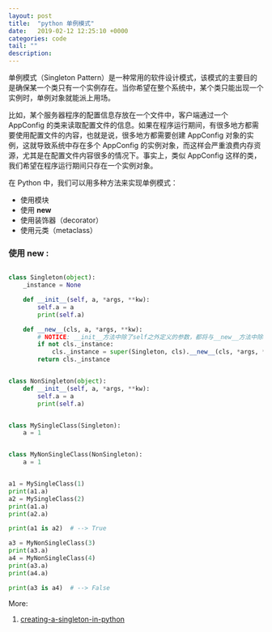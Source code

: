 ```yaml
---
layout: post
title:  "python 单例模式"
date:   2019-02-12 12:25:10 +0000
categories: code
tail: ""
description:
---
```


单例模式（Singleton Pattern）是一种常用的软件设计模式，该模式的主要目的是确保某一个类只有一个实例存在。当你希望在整个系统中，某个类只能出现一个实例时，单例对象就能派上用场。

比如，某个服务器程序的配置信息存放在一个文件中，客户端通过一个 AppConfig 的类来读取配置文件的信息。如果在程序运行期间，有很多地方都需要使用配置文件的内容，也就是说，很多地方都需要创建 AppConfig 对象的实例，这就导致系统中存在多个 AppConfig 的实例对象，而这样会严重浪费内存资源，尤其是在配置文件内容很多的情况下。事实上，类似 AppConfig 这样的类，我们希望在程序运行期间只存在一个实例对象。

在 Python 中，我们可以用多种方法来实现单例模式：

- 使用模块
- 使用 __new__
- 使用装饰器（decorator）
- 使用元类（metaclass）


### 使用 __new__ :

```python

class Singleton(object):
    _instance = None

    def __init__(self, a, *args, **kw):
        self.a = a
        print(self.a)

    def __new__(cls, a, *args, **kw):
        # NOTICE: __init__方法中除了self之外定义的参数，都将与__new__方法中除cls参数之外的参数是必须保持一致或者等效
        if not cls._instance:
            cls._instance = super(Singleton, cls).__new__(cls, *args, **kw)
        return cls._instance


class NonSingleton(object):
    def __init__(self, a, *args, **kw):
        self.a = a
        print(self.a)


class MySingleClass(Singleton):
    a = 1


class MyNonSingleClass(NonSingleton):
    a = 1


a1 = MySingleClass(1)
print(a1.a)
a2 = MySingleClass(2)
print(a1.a)
print(a2.a)

print(a1 is a2)  # --> True

a3 = MyNonSingleClass(3)
print(a3.a)
a4 = MyNonSingleClass(4)
print(a3.a)
print(a4.a)

print(a3 is a4)  # --> False
```

More:

1. [creating-a-singleton-in-python](https://stackoverflow.com/questions/6760685/creating-a-singleton-in-python)